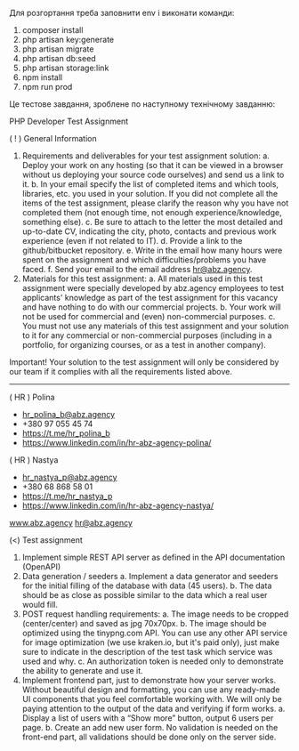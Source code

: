 Для розгортання треба заповнити env і виконати команди:
1) composer install
2) php artisan key:generate
3) php artisan migrate
4) php artisan db:seed
5) php artisan storage:link
6) npm install
7) npm run prod

Це тестове завдання, зроблене по наступному технічному завданню:

PHP Developer
Test Assignment

( ! ) General Information
1. Requirements and deliverables for your test assignment solution:
   a. Deploy your work on any hosting (so that it can be viewed in a browser without us deploying
   your source code ourselves) and send us a link to it.
   b. In your email specify the list of completed items and which tools, libraries, etc. you used in
   your solution. If you did not complete all the items of the test assignment, please clarify the
   reason why you have not completed them (not enough time, not enough
   experience/knowledge, something else).
   c. Be sure to attach to the letter the most detailed and up-to-date CV, indicating the city, photo,
   contacts and previous work experience (even if not related to IT).
   d. Provide a link to the github/bitbucket repository.
   e. Write in the email how many hours were spent on the assignment and which
   difficulties/problems you have faced.
   f. Send your email to the email address hr@abz.agency.
2. Materials for this test assignment:
   a. All materials used in this test assignment were specially developed by abz.agency employees
   to test applicants' knowledge as part of the test assignment for this vacancy and have nothing
   to do with our commercial projects.
   b. Your work will not be used for commercial and (even) non-commercial purposes.
   c. You must not use any materials of this test assignment and your solution to it for any
   commercial or non-commercial purposes (including in a portfolio, for organizing courses, or as
   a test in another company).

Important! Your solution to the test assignment will only be considered by our team if it complies with all the
requirements listed above.

_____________________________________________________________________________________________________________________________________
( HR ) Polina
- hr_polina_b@abz.agency
- +380 97 055 45 74
- https://t.me/hr_polina_b
- https://www.linkedin.com/in/hr-abz-agency-polina/

( HR ) Nastya
- hr_nastya_p@abz.agency
- +380 68 868 58 01
- https://t.me/hr_nastya_p
- https://www.linkedin.com/in/hr-abz-agency-nastya/

www.abz.agency
hr@abz.agency

(<) Test assignment
1. Implement simple REST API server as defined in the API documentation (OpenAPI)
2. Data generation / seeders
   a. Implement a data generator and seeders for the initial filling of the database with data (45
   users).
   b. The data should be as close as possible similar to the data which a real user would fill.
3. POST request handling requirements:
   a. The image needs to be cropped (center/center) and saved as jpg 70x70px.
   b. The image should be optimized using the tinypng.com API. You can use any other API service
   for image optimization (we use kraken.io, but it's paid only), just make sure to indicate in the
   description of the test task which service was used and why.
   c. An authorization token is needed only to demonstrate the ability to generate and use it.
4. Implement frontend part, just to demonstrate how your server works. Without beautiful design and
   formatting, you can use any ready-made UI components that you feel comfortable working with. We
   will only be paying attention to the output of the data and verifying if form works.
   a. Display a list of users with a “Show more” button, output 6 users per page.
   b. Create an add new user form. No validation is needed on the front-end part, all validations
   should be done only on the server side.
